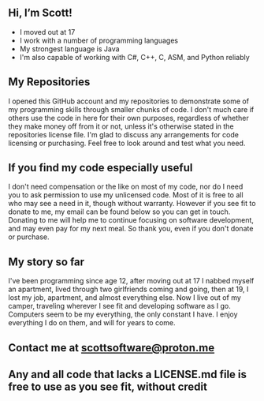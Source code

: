 ## Hi, I’m Scott!
- I moved out at 17
- I work with a number of programming languages
- My strongest language is Java
- I'm also capable of working with C#, C++, C, ASM, and Python reliably

## My Repositories
I opened this GitHub account and my repositories to demonstrate some of my programming skills through
smaller chunks of code. I don't much care if others use the code in here for their own
purposes, regardless of whether they make money off from it or not, unless it's otherwise stated in 
the repositories license file. I'm glad to discuss any arrangements for code licensing or purchasing.
Feel free to look around and test what you need.

## If you find my code especially useful
I don't need compensation or the like on most of my code, nor do I need you to ask permission to use my
unlicensed code. Most of it is free to all who may see a need in it, though without warranty. However if 
you see fit to donate to me, my email can be found below so you can get in touch. Donating to me 
will help me to continue focusing on software development, and may even pay for my next meal. So thank you, 
even if you don't donate or purchase.

## My story so far
I've been programming since age 12, after moving out at 17 I nabbed myself an apartment, lived through
two girlfriends coming and going, then at 19, I lost my job, apartment, and almost everything else. Now
I live out of my camper, traveling wherever I see fit and developing software as I go. Computers seem
to be my everything, the only constant I have. I enjoy everything I do on them, and will for years to come.

## Contact me at scottsoftware@proton.me
## Any and all code that lacks a LICENSE.md file is free to use as you see fit, without credit
